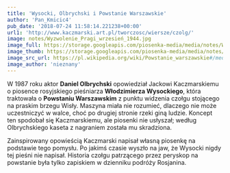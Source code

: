 ```yaml
---
title: 'Wysocki, Olbrychski i Powstanie Warszawskie'
author: 'Pan_Kmicic4'
pub_date: '2018-07-24 11:58:14.221238+00:00'
url1: 'http://www.kaczmarski.art.pl/tworczosc/wiersze/czolg/'
image: notes/Wyzwolenie_Pragi_wrzesień_1944.jpg
image_full: https://storage.googleapis.com/piosenka-media/media/notes/Wyzwolenie_Pragi_wrzesień_1944.jpg
image_thumb: https://storage.googleapis.com/piosenka-media/media/notes/Wyzwolenie_Pragi_wrzesie%C5%84_1944.jpg.0x300_q85_upscale.jpg
image_src_url: https://pl.wikipedia.org/wiki/Powstanie_warszawskie#/media/File:Wyzwolenie_Pragi_wrzesie%C5%84_1944.jpg
image_author: 'nieznany'
---
```


W 1987 roku aktor **Daniel Olbrychski** opowiedział Jackowi Kaczmarskiemu o piosence rosyjskiego pieśniarza                            **Włodzimierza Wysockiego**, która traktowała o **Powstaniu Warszawskim** z punktu widzenia czołgu stojącego na praskim brzegu Wisły. Maszyna miała nie rozumieć, dlaczego nie może uczestniczyć w walce, choć po drugiej stronie rzeki giną ludzie. Koncept ten spodobał się Kaczmarskiemu, ale piosenki nie usłyszał; według Olbrychskiego kaseta z nagraniem została mu skradziona.

Zainspirowany opowieścią Kaczmarski napisał własną piosenkę na podstawie tego pomysłu. Po jakimś czasie wyszło na jaw, że Wysocki nigdy tej pieśni nie napisał. Historia czołgu patrzącego przez peryskop na powstanie była tylko zapiskiem w dzienniku podróży Rosjanina.